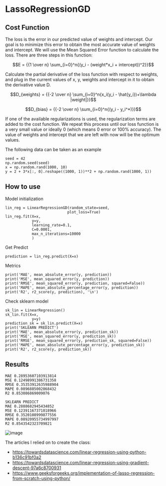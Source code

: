 # LassoRegressionGD
## Cost Function
The loss is the error in our predicted value of weights and intercept. Our goal is to minimize this error to obtain the most accurate value of weights and intercept.
We will use the Mean Squared Error function to calculate the loss. There are three steps in this function:

$$E = {{1 \over n} \sum_{i=0}^n{(y_i - (weight*x_i + intercept))^2}}$$

Calculate the partial derivative of the loss function with respect to weights, and plug in the current values of x, y, weights and intercept in it to obtain the derivative value D.

$$D_{weights} = {{-2 \over n} \sum_{i=0}^n{x_i(y_i - \hat{y_i})+\lambda |weight|}}$$

$$D_{bias} = {{-2 \over n} \sum_{i=0}^n{(y_i - y_i^*)}}$$

If one of the available regularizations is used, the regularization terms are added to the cost function.
We repeat this process until our loss function is a very small value or ideally 0 (which means 0 error or 100% accuracy). The value of weights and intercept that we are left with now will be the optimum values.

The following data can be taken as an example
```
seed = 42
np.random.seed(seed)
x = np.random.rand(1000, 10)
y = 2 + 3*x[:, 0].reshape((1000, 1))**2 + np.random.rand(1000, 1))
```
## How to use
Model initialization
```
lin_reg = LinearRegressionGD(random_state=seed,
                            plot_loss=True)
lin_reg.fit(X=x,
            y=y,
            learning_rate=0.1,
            C=0.0001,
            max_n_iterations=10000
            )
```
Get Predict
```
prediction = lin_reg.predict(X=x)
```
Metrics
```
print('MAE', mean_absolute_error(y, prediction))
print('MSE', mean_squared_error(y, prediction))
print('RMSE', mean_squared_error(y, prediction, squared=False))
print('MAPE', mean_absolute_percentage_error(y, prediction))
print('R2', r2_score(y, prediction), '\n')
```
Check sklearn model
```
sk_lin = LinearRegression()
sk_lin.fit(X=x, 
            y=y)
prediction_sk = sk_lin.predict(X=x)
print('SKLEARN PREDICT')
print('MAE', mean_absolute_error(y, prediction_sk))
print('MSE', mean_squared_error(y, prediction_sk))
print('RMSE', mean_squared_error(y, prediction_sk, squared=False))
print('MAPE', mean_absolute_percentage_error(y, prediction_sk))
print('R2', r2_score(y, prediction_sk))
```
## Results
```
MAE 0.28953607103913814
MSE 0.12498991386731358 
RMSE 0.35353912635988904
MAPE 0.0896885002868432 
R2 0.853086869009076

SKLEARN PREDICT
MAE 0.2888682945434852
MSE 0.12391167371018966
RMSE 0.3520108999877556
MAPE 0.08920955734997997
R2 0.8543542323709821
```
![image](https://user-images.githubusercontent.com/88197584/229348067-5a30798c-7e1a-4c87-947b-c51a46c19b63.png)

The articles I relied on to create the class:
 - https://towardsdatascience.com/linear-regression-using-python-b136c91bf0a2
 - https://towardsdatascience.com/linear-regression-using-gradient-descent-97a6c8700931
 - https://www.geeksforgeeks.org/implementation-of-lasso-regression-from-scratch-using-python/
